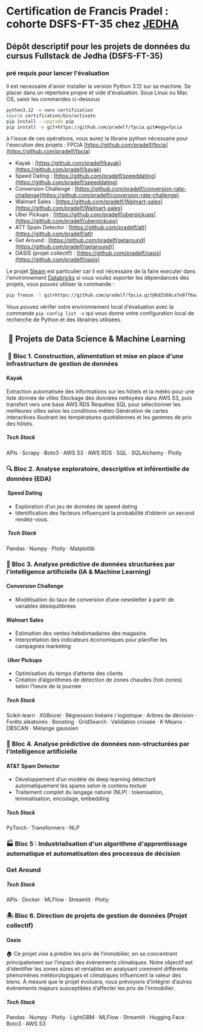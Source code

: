 # Certification de Francis Pradel : cohorte DSFS-FT-35 chez [JEDHA](https://www.jedha.co/formations/formation-data-scientist)

## Dépôt descriptif pour les projets de données du cursus Fullstack de Jedha (DSFS-FT-35)

### pré requis pour lancer l'évaluation

Il est necessaire d'avoir installer la version Python 3.12 sur sa machine.
Se placer dans un répertoire propre et vide d'évaluation. Sous Linux ou Mac OS, saisir les commandes ci-dessous

```bash
python3.12 -m venv certification
source certification/bin/activate
pip install --upgrade pip
pip install -e git+https://github.com/pradelf/fpcia.git#egg=fpcia


```

à l'issue de ces opérations, vous aurez la libraire python nécessaire pour l'execution des projets : FPCIA [https://github.com/pradelf/fpcia](https://github.com/pradelf/fpcia)

- Kayak : [https://github.com/pradelf/kayak](https://github.com/pradelf/kayak)
- Speed Dating : [https://github.com/pradelf/speeddating](https://github.com/pradelf/speeddating)
- Conversion Challenge : [https://github.com/pradelf/conversion-rate-challenge](https://github.com/pradelf/conversion-rate-challenge)
- Walmart Sales : [https://github.com/pradelf/Walmart-sales](https://github.com/pradelf/Walmart-sales)
- Uber Pickups : [https://github.com/pradelf/uberpickups](https://github.com/pradelf/uberpickups)
- ATT Spam Detector : [https://github.com/pradelf/att](<https://github.com/pradelf/att>)
- Get Around : [https://github.com/pradelf/getaround](https://github.com/pradelf/getaround)]
- OASIS (projet collectif) : [https://github.com/pradelf/oasis](https://github.com/pradelf/oasis)

Le projet [Steam](https://github.com/pradelf/steam) est particulier car il est nécessaire de la faire executer dans l'environnement [Databricks](https://www.databricks.com/fr)
si vous voulez exporter les dépendances des projets, vous pouvez utiliser la commande :

```bash
pip freeze -l git+https://github.com/pradelf/fpcia.git@6d2560ca7e97f6aa67a97c89445da45907015b30#egg=fpcia
```

Vous pouvez vérifer votre environnement local d'évaluation avec la commande ```pip config list -v``` qui vous donne votre configuration local de recherche de Python et des librairies utilisées.

##  💾 Projets de Data Science & Machine Learning

###  🧱 Bloc 1. Construction, alimentation et mise en place d'une infrastructure de gestion de données

#### Kayak

Extraction automatisée des informations sur les hôtels et la météo pour une liste donnée de villes
Stockage des données nettoyées dans AWS S3, puis transfert vers une base AWS RDS
Requêtes SQL pour sélectionner les meilleures villes selon les conditions météo
Génération de cartes interactives illustrant les températures quotidiennes et les gammes de prix des hôtels.

##### Tech Stack

APIs · Scrapy · Boto3 · AWS S3 · AWS RDS · SQL · SQLAlchemy · Plotly

### 🔍 Bloc 2. Analyse exploratoire, descriptive et inférentielle de données (EDA)

####  Speed Dating

- Exploration d’un jeu de données de speed dating
- Identification des facteurs influençant la probabilité d’obtenir un second rendez-vous.

#####  Tech Stack

Pandas · Numpy · Plotly · Matplotlib

### 🤖 Bloc 3. Analyse prédictive de données structurées par l'intelligence artificielle (IA & Machine Learning)

#### Conversion Challenge

- Modélisation du taux de conversion d’une newsletter à partir de variables déséquilibrées

#### Walmart Sales

- Estimation des ventes hebdomadaires des magasins
- Interprétation des indicateurs économiques pour planifier les campagnes marketing

####  Uber Pickups

- Optimisation du temps d’attente des clients
- Création d’algorithmes de détection de zones chaudes (hot-zones) selon l’heure de la journée

##### Tech Stack

Scikit-learn · XGBoost · Régression linéaire / logistique · Arbres de décision · Forêts aléatoires · Boosting · GridSearch · Validation croisée · K-Means · DBSCAN · Mélange gaussien

### 💬 Bloc 4. Analyse prédictive de données non-structurées par l'intelligence artificielle

#### AT&T Spam Detector

- Développement d’un modèle de deep learning détectant automatiquement les spams selon le contenu textuel
- Traitement complet du langage naturel (NLP) : tokenisation, lemmatisation, encodage, embedding

##### Tech Stack

PyTorch · Transformers · NLP

### 🏭 Bloc 5 : Industrialisation d'un algorithme d'apprentissage automatique et automatisation des processus de décision
### Get Around


##### Tech Stack

APIs · Docker · MLFlow · Streamlit · Plotly

### 🏝️ Bloc 6. Direction de projets de gestion de données (Projet collectif)

#### Oasis

🏠 Ce projet vise à prédire les prix de l’immobilier, en se concentrant principalement sur l’impact des événements climatiques.
Notre objectif est d’identifier les zones sûres et rentables en analysant comment différents phénomènes météorologiques et climatiques influencent la valeur des biens.
À mesure que le projet évoluera, nous prévoyons d’intégrer d’autres événements majeurs susceptibles d’affecter les prix de l’immobilier.


##### Tech Stack

Pandas · Numpy · Plotly · LightGBM · MLFlow · Streamlit · Hugging Face · Boto3 · AWS S3
